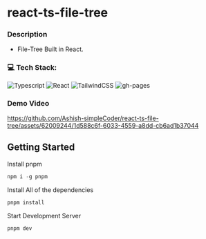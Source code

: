 
# react-ts-file-tree

### Description
- File-Tree Built in React.

### 💻 Tech Stack:

![Typescript](https://img.shields.io/badge/typescript-%23323330.svg?style=for-the-badge&logo=typescript&logoColor=%3178c6) ![React](https://img.shields.io/badge/react-%2320232a.svg?style=for-the-badge&logo=react&logoColor=%2361DAFB)  ![TailwindCSS](https://img.shields.io/badge/tailwind-%231572B6.svg?style=for-the-badge&logo=tailwindcss3&logoColor=white) ![gh-pages](https://img.shields.io/badge/github%20pages-purple.svg?style=for-the-badge&logo=GitHub&logoColor=white)

### Demo Video

https://github.com/Ashish-simpleCoder/react-ts-file-tree/assets/62009244/1d588c6f-6033-4559-a8dd-cb6ad1b37044


## Getting Started

Install pnpm
```js
npm i -g pnpm
````

Install All of the dependencies
```js 
pnpm install
```

Start Development Server
```bash
pnpm dev
```
